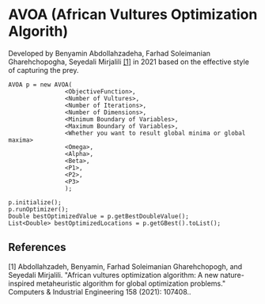 # AVOA (African Vultures Optimization Algorith)

Developed by Benyamin Abdollahzadeha, Farhad Soleimanian Gharehchopogha, Seyedali Mirjalili  [[1]](#1) in 2021 based on the effective style of capturing the prey.

```
AVOA p = new AVOA(
                <ObjectiveFunction>,
                <Number of Vultures>,
                <Number of Iterations>,
                <Number of Dimensions>,
                <Minimum Boundary of Variables>,
                <Maximum Boundary of Variables>,
                <Whether you want to result global minima or global maxima>
                <Omega>,
                <Alpha>,
                <Beta>,
                <P1>,
                <P2>,
                <P3>
                );

p.initialize();
p.runOptimizer();
Double bestOptimizedValue = p.getBestDoubleValue();
List<Double> bestOptimizedLocations = p.getGBest().toList();
```

## References
<a id="1">[1]</a> Abdollahzadeh, Benyamin, Farhad Soleimanian Gharehchopogh, and Seyedali Mirjalili. "African vultures optimization algorithm: A new nature-inspired metaheuristic algorithm for global optimization problems." Computers & Industrial Engineering 158 (2021): 107408..

